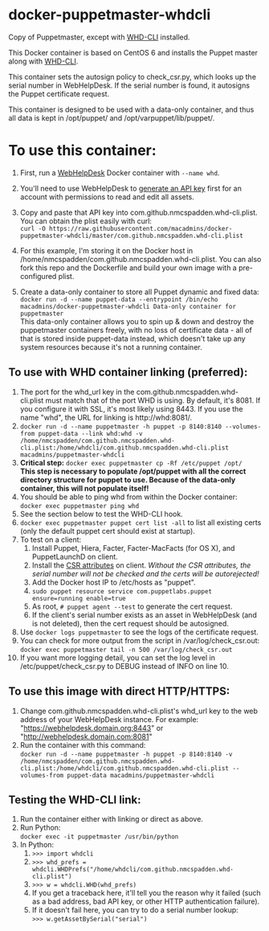 # docker-puppetmaster-whdcli
Copy of Puppetmaster, except with [WHD-CLI](https://github.com/nmcspadden/WHD-CLI) installed.

This Docker container is based on CentOS 6 and installs the Puppet master along with [WHD-CLI](https://github.com/nmcspadden/WHD-CLI).

This container sets the autosign policy to check_csr.py, which looks up the serial number in WebHelpDesk.  If the serial number is found, it autosigns the Puppet certificate request.

This container is designed to be used with a data-only container, and thus all data is kept in /opt/puppet/ and /opt/varpuppet/lib/puppet/.

To use this container:
====

1.	First, run a [WebHelpDesk](https://registry.hub.docker.com/u/macadmins/whd/) Docker container with `--name whd`.

2.	You'll need to use WebHelpDesk to [generate an API key](http://www.solarwinds.com/documentation/webhelpdesk/docs/whd_api_12.1.0/web%20help%20desk%20api.html#auth-tech-api-key) first for an account with permissions to read and edit all assets.

3.	Copy and paste that API key into com.github.nmcspadden.whd-cli.plist. You can obtain the plist easily with curl:  
	`curl -O https://raw.githubusercontent.com/macadmins/docker-puppetmaster-whdcli/master/com.github.nmcspadden.whd-cli.plist`
4.	For this example, I'm storing it on the Docker host in /home/nmcspadden/com.github.nmcspadden.whd-cli.plist.  You can also fork this repo and the Dockerfile and build your own image with a pre-configured plist.
5.	Create a data-only container to store all Puppet dynamic and fixed data:  
	`docker run -d --name puppet-data --entrypoint /bin/echo macadmins/docker-puppetmaster-whdcli Data-only container for puppetmaster`  
	This data-only container allows you to spin up & down and destroy the puppetmaster containers freely, with no loss of certificate data - all of that is stored inside puppet-data instead, which doesn't take up any system resources because it's not a running container.


To use with WHD container linking (preferred):
-----
1.	The port for the whd_url key in the com.github.nmcspadden.whd-cli.plist must match that of the port WHD is using.  By default, it's 8081.  If you configure it with SSL, it's most likely using 8443.  If you use the name "whd", the URL for linking is http://whd:8081/.
1.	`docker run -d --name puppetmaster -h puppet -p 8140:8140 --volumes-from puppet-data --link whd:whd -v /home/nmcspadden/com.github.nmcspadden.whd-cli.plist:/home/whdcli/com.github.nmcspadden.whd-cli.plist macadmins/puppetmaster-whdcli`
2.	**Critical step:**
	`docker exec puppetmaster cp -Rf /etc/puppet /opt/`  
	**This step is necessary to populate /opt/puppet with all the correct directory structure for puppet to use.  Because of the data-only container, this will not populate itself!**
3.	You should be able to ping whd from within the Docker container:  
	`docker exec puppetmaster ping whd`
4.	See the section below to test the WHD-CLI hook.
4.	`docker exec puppetmaster puppet cert list -all` to list all existing certs (only the default puppet cert should exist at startup).
5.	To test on a client:
	1.	Install Puppet, Hiera, Facter, Facter-MacFacts (for OS X), and PuppetLaunchD on client.
	2.	Install the [CSR attributes](https://github.com/nmcspadden/Puppet-CSRAttributes) on client. *Without the CSR attributes, the serial number will not be checked and the certs will be autorejected!*
	3.	Add the Docker host IP to /etc/hosts as "puppet".
	4.	`sudo puppet resource service com.puppetlabs.puppet ensure=running enable=true`
	5. 	As root, `# puppet agent --test` to generate the cert request.
	6.	If the client's serial number exists as an asset in WebHelpDesk (and is not deleted), then the cert request should be autosigned.
6.	Use `docker logs puppetmaster` to see the logs of the certificate request.
7.	You can check for more output from the script in /var/log/check_csr.out: `docker exec puppetmaster tail -n 500 /var/log/check_csr.out`
8.	If you want more logging detail, you can set the log level in /etc/puppet/check_csr.py to DEBUG instead of INFO on line 10.

To use this image with direct HTTP/HTTPS:
----


1.	Change com.github.nmcspadden.whd-cli.plist's whd_url key to the web address of your WebHelpDesk instance.  For example: "https://webhelpdesk.domain.org:8443" or "http://webhelpdesk.domain.com:8081"
2.	Run the container with this command:  
	`docker run -d --name puppetmaster -h puppet -p 8140:8140 -v /home/nmcspadden/com.github.nmcspadden.whd-cli.plist:/home/whdcli/com.github.nmcspadden.whd-cli.plist --volumes-from puppet-data macadmins/puppetmaster-whdcli`
	
Testing the WHD-CLI link:
------
1. Run the container either with linking or direct as above.
2. Run Python:  
	`docker exec -it puppetmaster /usr/bin/python`
3. In Python:  
	1.	`>>> import whdcli`
	2.	`>>> whd_prefs = whdcli.WHDPrefs("/home/whdcli/com.github.nmcspadden.whd-cli.plist")`
	3.	`>>> w = whdcli.WHD(whd_prefs)`
	4.	If you get a traceback here, it'll tell you the reason why it failed (such as a bad address, bad API key, or other HTTP authentication failure).
	5.	If it doesn't fail here, you can try to do a serial number lookup:  
		`>>> w.getAssetBySerial("serial")`
